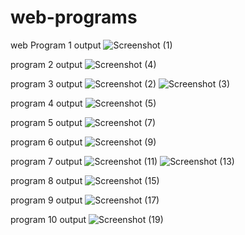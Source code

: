 # web-programs
web
Program 1 output
![Screenshot (1)](https://github.com/Deepti1004/web-programs/assets/136418835/f653cbe1-14ba-4af6-a34d-c94e2fff8a33)

program 2 output
![Screenshot (4)](https://github.com/Deepti1004/web-programs/assets/136418835/00f545b7-a9ad-4b7a-bc2e-d8d7a2a7f223)

program 3 output
![Screenshot (2)](https://github.com/Deepti1004/web-programs/assets/136418835/1fcc556c-360b-4578-a3d5-a58d0ccd832f)
![Screenshot (3)](https://github.com/Deepti1004/web-programs/assets/136418835/ed12d1ae-f02c-4f4d-acc9-74a6029c7425)

program 4 output
![Screenshot (5)](https://github.com/Deepti1004/web-programs/assets/136418835/5b3929a4-b6b1-47ae-bbc3-ecdc598aa440)

program 5 output
![Screenshot (7)](https://github.com/Deepti1004/web-programs/assets/136418835/4674c987-b420-4679-9946-0f70376cb78b)

program 6 output
![Screenshot (9)](https://github.com/Deepti1004/web-programs/assets/136418835/191b3546-7388-4188-ac8e-f32ba0c1dc70)

program 7 output
![Screenshot (11)](https://github.com/Deepti1004/web-programs/assets/136418835/08c45209-8f4a-41be-aa10-ad297af2d31c)
![Screenshot (13)](https://github.com/Deepti1004/web-programs/assets/136418835/898ec83a-6f0b-466d-b851-7b635266371f)

program 8 output
![Screenshot (15)](https://github.com/Deepti1004/web-programs/assets/136418835/7757b3e5-5a51-49f5-803f-b0e034efd1e2)

program 9 output
![Screenshot (17)](https://github.com/Deepti1004/web-programs/assets/136418835/0d44b555-370d-4bae-8938-2d96a5c00575)

program 10 output
![Screenshot (19)](https://github.com/Deepti1004/web-programs/assets/136418835/7a91f8fa-cf2d-4ad1-b852-c7d2445168fc)









